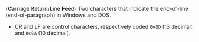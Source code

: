 (**C**arriage **R**eturn/**L**ine **F**eed) Two characters that indicate the end-of-line (end-of-paragraph) in Windows and DOS.
- CR and LF are control characters, respectively coded `0x0D` (13 decimal) and `0x0A` (10 decimal).